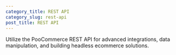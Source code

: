 ```yaml
---
category_title: REST API
category_slug: rest-api
post_title: REST API
---
```


Utilize the PooCommerce REST API for advanced integrations, data manipulation, and building headless ecommerce solutions.
